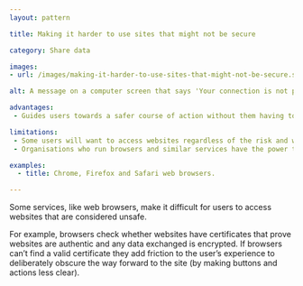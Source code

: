 ```yaml
---
layout: pattern

title: Making it harder to use sites that might not be secure

category: Share data

images:
- url: /images/making-it-harder-to-use-sites-that-might-not-be-secure.svg

alt: A message on a computer screen that says 'Your connection is not private'. A button underneath the message says 'Back to safety'.

advantages:
 - Guides users towards a safer course of action without them having to understand complex systems and technologies, like Certificate Transparency for example.

limitations:
 - Some users will want to access websites regardless of the risk and will find this experience difficult
 - Organisations who run browsers and similar services have the power to influence what websites users access

examples:
  - title: Chrome, Firefox and Safari web browsers.

---
```


Some services, like web browsers, make it difficult for users to access websites that are considered unsafe.

For example, browsers check whether websites have certificates that prove websites are authentic and any data exchanged is encrypted. If browsers can’t find a valid certificate they add friction to the user’s experience to deliberately obscure the way forward to the site (by making buttons and actions less clear).
